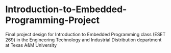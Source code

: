 # Introduction-to-Embedded-Programming-Project
Final project design for Introduction to Embedded Programming class (ESET 269) in the Engineering Technology and Industrial Distribution department at Texas A&amp;M University
